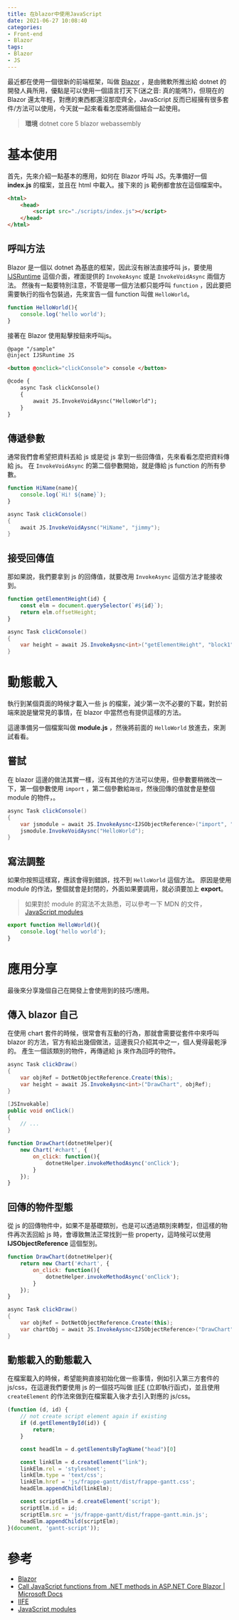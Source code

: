 ```yaml
---
title: 在blazor中使用JavaScript
date: 2021-06-27 10:08:40
categories:
- Front-end
- Blazor
tags:
- Blazor
- JS
---
```


最近都在使用一個很新的前端框架，叫做 [Blazor](https://docs.microsoft.com/zh-tw/aspnet/core/blazor/?view=aspnetcore-5.0) ，是由微軟所推出給 dotnet 的開發人員所用，優點是可以使用一個語言打天下(迷之音: 真的能嗎?)，但現在的 Blazor 還太年輕，對應的東西都還沒那麼齊全，JavaScript 反而已經擁有很多套件/方法可以使用，今天就一起來看看怎麼將兩個結合一起使用。

<!-- more -->

> **環境**
>dotnet core 5
> blazor webassembly

# 基本使用

首先，先來介紹一點基本的應用，如何在 Blazor 呼叫 JS。先準備好一個 **index.js** 的檔案，並且在 html 中載入。接下來的 js 範例都會放在這個檔案中。

```html
<html>
    <head>
        <script src="./scripts/index.js"></script>
    </head>
</html>
```

## 呼叫方法

Blazor 是一個以 dotnet 為基底的框架，因此沒有辦法直接呼叫 js，要使用 [IJSRuntime](https://docs.microsoft.com/zh-tw/dotnet/api/microsoft.jsinterop.ijsruntime?view=dotnet-plat-ext-6.0) 這個介面，裡面提供的 `InvokeAsync` 或是 `InvokeVoidAsync` 兩個方法。
然後有一點要特別注意，不管是哪一個方法都只能呼叫 `function` ，因此要把需要執行的指令包裝過，先來宣告一個 function 叫做 `HelloWorld`。

```javascript
function HelloWorld(){
    console.log('hello world');
}
```

接著在 Blazor 使用點擊按鈕來呼叫js。

```html
@page "/sample"
@inject IJSRuntime JS

<button @onclick="clickConsole"> console </button>

@code {
	async Task clickConsole()
	{
		await JS.InvokeVoidAysnc("HelloWorld");
	}
}
```

## 傳遞參數

通常我們會希望把資料丟給 js 或是從 js 拿到一些回傳值，先來看看怎麼把資料傳給 js。
在 `InvokeVoidAsync` 的第二個參數開始，就是傳給 js function 的所有參數。

```javascript
function HiName(name){
    console.log(`Hi! ${name}`);
}
```

```c#
async Task clickConsole()
{
	await JS.InvokeVoidAysnc("HiName", "jimmy");
}
```

## 接受回傳值

那如果說，我們要拿到 js 的回傳值，就要改用 `InvokeAsync` 這個方法才能接收到。

```javascript
function getElementHeight(id) {
    const elm = document.querySelector(`#${id}`);
    return elm.offsetHeight;
}
```

```c#
async Task clickConsole()
{
	var height = await JS.InvokeAysnc<int>("getElementHeight", "block1");
}
```

# 動態載入

執行到某個頁面的時候才載入一些 js 的檔案，減少第一次不必要的下載，對於前端來說是蠻常見的事情，在 blazor 中當然也有提供這樣的方法。

這邊準備另一個檔案叫做 **module.js** ，然後將前面的 `HelloWorld` 放進去，來測試看看。

## 嘗試

在 blazor 這邊的做法其實一樣，沒有其他的方法可以使用，但參數要稍微改一下，第一個參數使用 `import` ，第二個參數給`路徑`，然後回傳的值就會是整個 module 的物件，。

```c#
async Task clickConsole()
{
	var jsmodule = await JS.InvokeAysnc<IJSObjectReference>("import", "./scripts/module.js");
    jsmodule.InvokeVoidAysnc("HelloWorld");
}
```

## 寫法調整

如果你按照這樣寫，應該會得到錯誤，找不到 `HelloWorld` 這個方法。
原因是使用 module 的作法，整個就會是封閉的，外面如果要調用，就必須要加上 **export**。

> 如果對於 module 的寫法不太熟悉，可以參考一下 MDN 的文件，[JavaScript modules](https://developer.mozilla.org/en-US/docs/Web/JavaScript/Guide/Modules)

```javascript
export function HelloWorld(){
    console.log('hello world');
}
```

# 應用分享

最後來分享幾個自己在開發上會使用到的技巧/應用。

## 傳入 blazor 自己

在使用 chart 套件的時候，很常會有互動的行為，那就會需要從套件中來呼叫 blazor 的方法，官方有給出幾個做法，這邊我只介紹其中之一，個人覺得最乾淨的。
產生一個該類別的物件，再傳遞給 js 來作為回呼的物件。

```c#
async Task clickDraw()
{
	var objRef = DotNetObjectReference.Create(this);
	var height = await JS.InvokeAysnc<int>("DrawChart", objRef);
}

[JSInvokable]
public void onClick()
{
    // ...
}
```

```javascript
function DrawChart(dotnetHelper){
	new Chart('#chart', {
		on_click: function(){
			dotnetHelper.invokeMethodAsync('onClick');
		}
	});
}
```

## 回傳的物件型態

從 js 的回傳物件中，如果不是基礎類別，也是可以透過類別來轉型，但這樣的物件再次丟回給 js 時，會導致無法正常找到一些 property，這時候可以使用 **IJSObjectReference** 這個型別。

```javascript
function DrawChart(dotnetHelper){
	return new Chart('#chart', {
		on_click: function(){
			dotnetHelper.invokeMethodAsync('onClick');
		}
	});
}
```

```c#
async Task clickDraw()
{
	var objRef = DotNetObjectReference.Create(this);
	var chartObj = await JS.InvokeAysnc<IJSObjectReference>("DrawChart", objRef);
}
```
## 動態載入的動態載入

在檔案載入的時候，希望能夠直接初始化做一些事情，例如引入第三方套件的 js/css，在這邊我們要使用 js 的一個技巧叫做 [IIFE](https://developer.mozilla.org/en-US/docs/Glossary/IIFE) (立即執行函式)，並且使用 `createElement` 的作法來做到在檔案載入後才去引入對應的 js/css。

```javascript
(function (d, id) {
    // not create script element again if existing
    if (d.getElementById(id)) {
        return;
    }

    const headElm = d.getElementsByTagName("head")[0]

    const linkElm = d.createElement("link");
    linkElm.rel = 'stylesheet';
    linkElm.type = 'text/css';
    linkElm.href = 'js/frappe-gantt/dist/frappe-gantt.css';
    headElm.appendChild(linkElm);

    const scriptElm = d.createElement('script');
    scriptElm.id = id;
    scriptElm.src = 'js/frappe-gantt/dist/frappe-gantt.min.js';
    headElm.appendChild(scriptElm);
}(document, 'gantt-script'));
```

# 參考

* [Blazor](https://docs.microsoft.com/zh-tw/aspnet/core/blazor/?view=aspnetcore-5.0)
* [Call JavaScript functions from .NET methods in ASP.NET Core Blazor | Microsoft Docs](https://docs.microsoft.com/en-us/aspnet/core/blazor/javascript-interoperability/call-javascript-from-dotnet?view=aspnetcore-5.0)
* [IIFE](https://developer.mozilla.org/en-US/docs/Glossary/IIFE)
* [JavaScript modules](https://developer.mozilla.org/en-US/docs/Web/JavaScript/Guide/Modules)